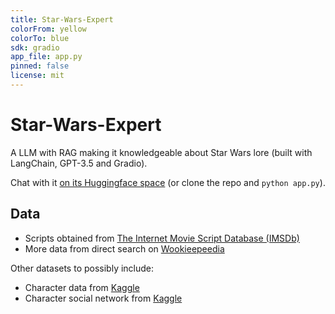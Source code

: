 ```yaml
---
title: Star-Wars-Expert
colorFrom: yellow
colorTo: blue
sdk: gradio
app_file: app.py
pinned: false
license: mit
---
```


# Star-Wars-Expert

A LLM with RAG making it knowledgeable about Star Wars lore (built with LangChain, GPT-3.5 and Gradio).

Chat with it [on its Huggingface space](https://huggingface.co/spaces/T-Flet/Star-Wars-Expert) (or clone the repo and `python app.py`).


## Data

* Scripts obtained from [The Internet Movie Script Database (IMSDb)](https://imsdb.com/)
* More data from direct search on [Wookieepeedia](https://starwars.fandom.com/wiki/Main_Page)

Other datasets to possibly include:

* Character data from [Kaggle](https://www.kaggle.com/datasets/jsphyg/star-wars)
* Character social network from [Kaggle](https://www.kaggle.com/datasets/ruchi798/star-wars)


